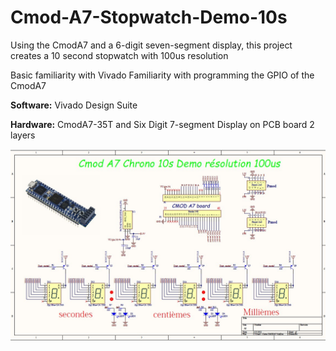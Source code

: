 # Cmod-A7-Stopwatch-Demo-10s
Using the CmodA7 and a 6-digit seven-segment display, this project creates a 10 second stopwatch with 100us resolution

Basic familiarity with Vivado
Familiarity with programming the GPIO of the CmodA7

**Software:**  Vivado Design Suite

**Hardware:**  CmodA7-35T and Six Digit 7-segment Display on PCB board 2 layers
  
![ezcv logo](https://github.com/fabzz60/Cmod-A7-Stopwatch-Demo-10s/blob/main/board_chronometre.jpg)
